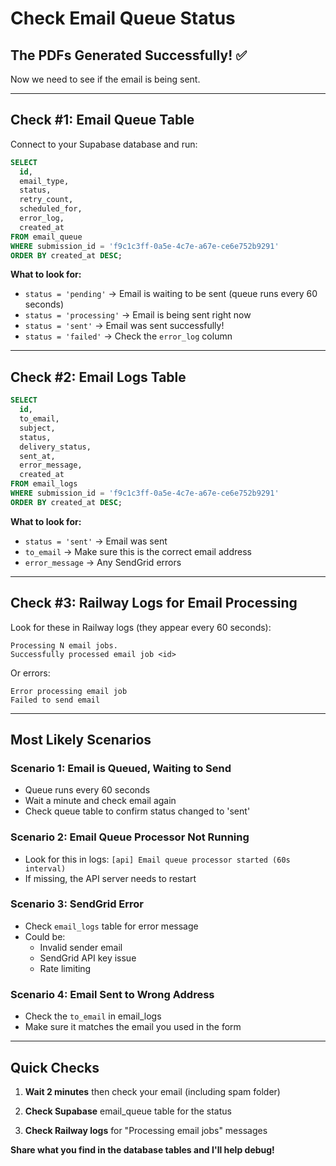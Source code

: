 # Check Email Queue Status

## The PDFs Generated Successfully! ✅

Now we need to see if the email is being sent.

---

## Check #1: Email Queue Table

Connect to your Supabase database and run:

```sql
SELECT 
  id,
  email_type,
  status,
  retry_count,
  scheduled_for,
  error_log,
  created_at
FROM email_queue
WHERE submission_id = 'f9c1c3ff-0a5e-4c7e-a67e-ce6e752b9291'
ORDER BY created_at DESC;
```

**What to look for:**
- `status = 'pending'` → Email is waiting to be sent (queue runs every 60 seconds)
- `status = 'processing'` → Email is being sent right now
- `status = 'sent'` → Email was sent successfully!
- `status = 'failed'` → Check the `error_log` column

---

## Check #2: Email Logs Table

```sql
SELECT 
  id,
  to_email,
  subject,
  status,
  delivery_status,
  sent_at,
  error_message,
  created_at
FROM email_logs
WHERE submission_id = 'f9c1c3ff-0a5e-4c7e-a67e-ce6e752b9291'
ORDER BY created_at DESC;
```

**What to look for:**
- `status = 'sent'` → Email was sent
- `to_email` → Make sure this is the correct email address
- `error_message` → Any SendGrid errors

---

## Check #3: Railway Logs for Email Processing

Look for these in Railway logs (they appear every 60 seconds):

```
Processing N email jobs.
Successfully processed email job <id>
```

Or errors:
```
Error processing email job
Failed to send email
```

---

## Most Likely Scenarios

### Scenario 1: Email is Queued, Waiting to Send
- Queue runs every 60 seconds
- Wait a minute and check email again
- Check queue table to confirm status changed to 'sent'

### Scenario 2: Email Queue Processor Not Running
- Look for this in logs: `[api] Email queue processor started (60s interval)`
- If missing, the API server needs to restart

### Scenario 3: SendGrid Error
- Check `email_logs` table for error message
- Could be:
  - Invalid sender email
  - SendGrid API key issue
  - Rate limiting

### Scenario 4: Email Sent to Wrong Address
- Check the `to_email` in email_logs
- Make sure it matches the email you used in the form

---

## Quick Checks

1. **Wait 2 minutes** then check your email (including spam folder)

2. **Check Supabase** email_queue table for the status

3. **Check Railway logs** for "Processing email jobs" messages

**Share what you find in the database tables and I'll help debug!**

